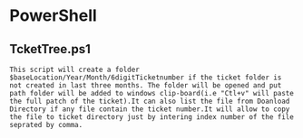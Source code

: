 # PowerShell
## TcketTree.ps1
	This script will create a folder $baseLocation/Year/Month/6digitTicketnumber if the ticket folder is not created in last three months. The folder will be opened and put path folder will be added to windows clip-board(i.e "Ctl+v" will paste the full patch of the ticket).It can also list the file from Doanload Directory if any file contain the ticket number.It will allow to copy the file to ticket directory just by intering index number of the file seprated by comma.